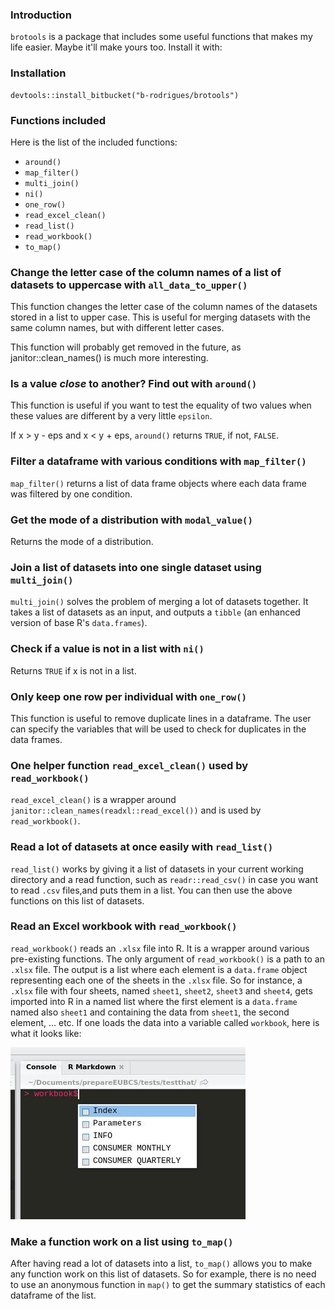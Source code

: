 ### Introduction

`brotools` is a package that includes some useful functions that makes my life easier. Maybe it'll make
yours too. Install it with:

### Installation

```
devtools::install_bitbucket("b-rodrigues/brotools")
```

### Functions included

Here is the list of the included functions:

* `around()`
* `map_filter()`
* `multi_join()`
* `ni()`
* `one_row()`
* `read_excel_clean()`
* `read_list()`
* `read_workbook()`
* `to_map()`

### Change the letter case of the column names of a list of datasets to uppercase with `all_data_to_upper()`

This function changes the letter case of the column names of the datasets stored in a list to 
upper case. This is useful for merging datasets with the same column names, but with different 
letter cases. 

This function will probably get removed in the future, as janitor::clean_names() is much more interesting.

### Is a value *close* to another? Find out with `around()`

This function is useful if you want to test the equality of two values when these values are different
by a very little `epsilon`.

If x > y - eps and x < y + eps, `around()` returns `TRUE`, if not, `FALSE`.


### Filter a dataframe with various conditions with `map_filter()`

`map_filter()` returns a list of data frame objects where each data frame was filtered by one condition.

### Get the mode of a distribution with `modal_value()`

Returns the mode of a distribution.

### Join a list of datasets into one single dataset using `multi_join()`

`multi_join()` solves the problem of merging a lot of datasets together. It takes a list of datasets
as an input, and outputs a `tibble` (an enhanced version of base R's `data.frames`).

### Check if a value is not in a list with `ni()`

Returns `TRUE` if x is not in a list.

### Only keep one row per individual with `one_row()`

This function is useful to remove duplicate lines in a dataframe. The user can specify the variables that will be 
used to check for duplicates in the data frames.

### One helper function `read_excel_clean()` used by `read_workbook()`

`read_excel_clean()` is a wrapper around `janitor::clean_names(readxl::read_excel())` and is used 
by `read_workbook()`.

### Read a lot of datasets at once easily with `read_list()`

`read_list()` works by giving it a list of datasets in your current working directory and a read
function, such as `readr::read_csv()` in case you want to read `.csv` files,and puts them in a 
list. You can then use the above functions on this list of datasets.

### Read an Excel workbook with `read_workbook()`

`read_workbook()` reads an `.xlsx` file into R. It is a wrapper around various pre-existing
functions. The only argument of `read_workbook()` is a path to an `.xlsx` file. The output is a
list where each element is a `data.frame` object representing each one of the sheets in the `.xlsx`
file. So for instance, a `.xlsx` file with four sheets, named `sheet1`, `sheet2`, `sheet3` and
`sheet4`, gets imported into R in a named list where the first element is a `data.frame` named also
`sheet1` and containing the data from `sheet1`, the second element, ... etc. If one loads the data
into a variable called `workbook`, here is what it looks like:

![](/vignettes/loaded_workbook.jpg)

### Make a function work on a list using `to_map()`

After having read a lot of datasets into a list, `to_map()` allows you to make any function work on 
this list of datasets. So for example, there is no need to use an anonymous function in `map()` to get the
summary statistics of each dataframe of the list.